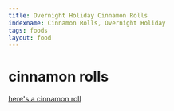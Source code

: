 ```yaml
---
title: Overnight Holiday Cinnamon Rolls
indexname: Cinnamon Rolls, Overnight Holiday
tags: foods
layout: food
---
```


# cinnamon rolls

<a href="http://www.google.com">here's a cinnamon roll</a>